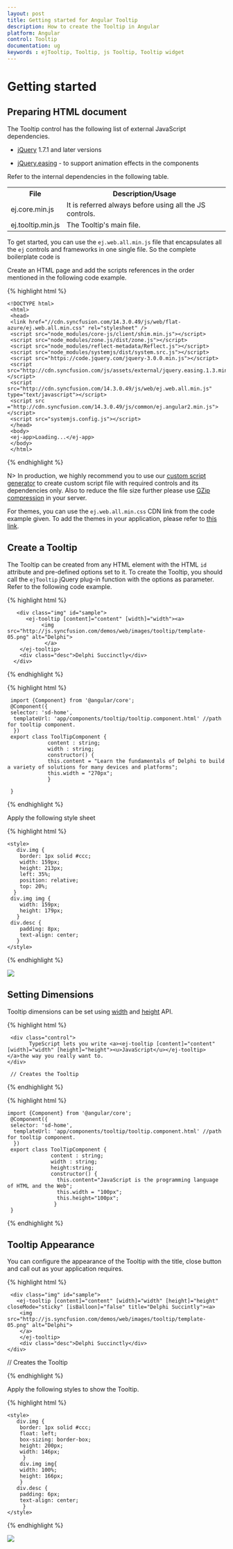 ```yaml
---
layout: post
title: Getting started for Angular Tooltip
description: How to create the Tooltip in Angular
platform: Angular
control: Tooltip
documentation: ug
keywords : ejTooltip, Tooltip, js Tooltip, Tooltip widget
---
```

# Getting started

## Preparing HTML document

The Tooltip control has the following list of external JavaScript dependencies. 

* [jQuery](http://jquery.com/) 1.7.1 and later versions

* [jQuery.easing](http://gsgd.co.uk/sandbox/jquery/easing/) - to support animation effects in the components

Refer to the internal dependencies in the following table.

<table>
<tr>
<th>
File                                </th><th>
Description/Usage</th></tr>
<tr>
<td>
ej.core.min.js</td><td>
It is referred always before using all the JS controls.</td></tr>
<tr>
<td>
ej.tooltip.min.js</td><td>
The Tooltip's main file.</td></tr>
</table>

To get started, you can use the `ej.web.all.min.js` file that encapsulates all the `ej` controls and frameworks in one single file. So the complete boilerplate code is

Create an HTML page and add the scripts references in the order mentioned in the following code example.

{% highlight html %}
    
	<!DOCTYPE html>
     <html>
     <head> 
     <link href="//cdn.syncfusion.com/14.3.0.49/js/web/flat-azure/ej.web.all.min.css" rel="stylesheet" />
     <script src="node_modules/core-js/client/shim.min.js"></script>
     <script src="node_modules/zone.js/dist/zone.js"></script>
     <script src="node_modules/reflect-metadata/Reflect.js"></script>
     <script src="node_modules/systemjs/dist/system.src.js"></script>
     <script src="https://code.jquery.com/jquery-3.0.0.min.js"></script>
	 <script src="http://cdn.syncfusion.com/js/assets/external/jquery.easing.1.3.min.js"> </script>
     <script src="http://cdn.syncfusion.com/14.3.0.49/js/web/ej.web.all.min.js" type="text/javascript"></script>
     <script src ="http://cdn.syncfusion.com/14.3.0.49/js/common/ej.angular2.min.js"></script>
     <script src="systemjs.config.js"></script>
     </head>
     <body>
     <ej-app>Loading...</ej-app>
     </body>
     </html>

{% endhighlight %}

N> In production, we highly recommend you to use our [custom script generator](http://helpjs.syncfusion.com/js/include-only-the-needed-widgets)  to create custom script file with required controls and its dependencies only. Also to reduce the file size further please use [GZip compression](https://developers.google.com/web/fundamentals/performance/optimizing-content-efficiency/optimize-encoding-and-transfer?hl=en) in your server.

For themes, you can use the `ej.web.all.min.css` CDN link from the code example given. To add the themes in your application, please refer to [this link](http://help.syncfusion.com/js/theming-in-essential-javascript-components).

## Create a Tooltip

The Tooltip can be created from any HTML element with the HTML `id` attribute and pre-defined options set to it. To create the Tooltip, you should call the `ejTooltip` jQuery plug-in function with the options as parameter. Refer to the following code example.

{% highlight html %}
 
       <div class="img" id="sample">
          <ej-tooltip [content]="content" [width]="width"><a>
               <img src="http://js.syncfusion.com/demos/web/images/tooltip/template-05.png" alt="Delphi">
                </a>
		</ej-tooltip>
        <div class="desc">Delphi Succinctly</div>
      </div>

{% endhighlight %}

{% highlight html %}

     import {Component} from '@angular/core';
     @Component({
     selector: 'sd-home',
      templateUrl: 'app/components/tooltip/tooltip.component.html' //path for tooltip component.
      })
     export class ToolTipComponent {
	             content : string;
				 width : string;
				 constructor() {
                 this.content = "Learn the fundamentals of Delphi to build a variety of solutions for many devices and platforms";
				 this.width = "270px";
				 }
			   
	 }
	 
{% endhighlight %}

Apply the following style sheet

{% highlight html %}

    <style>
       div.img {
        border: 1px solid #ccc;
        width: 159px;
        height: 213px;
        left: 35%;
        position: relative;
        top: 20%;
      }
     div.img img {
        width: 159px;
        height: 179px;
       }
     div.desc {
        padding: 8px;
        text-align: center;
       }
    </style>
    
{% endhighlight %}

![](Getteing-Started_images/Getteing-Started_img1.jpeg)

## Setting Dimensions

Tooltip dimensions can be set using [width](http://help.syncfusion.com/js/api/ejtooltip#members:width) and [height](http://help.syncfusion.com/js/api/ejtooltip#members:height) API.

{% highlight html %}
 
     <div class="control">
           TypeScript lets you write <a><ej-tooltip [content]="content" [width]="width" [height]="height"><u>JavaScript</u></ej-tooltip></a>the way you really want to.
    </div>
     
	 // Creates the Tooltip

{% endhighlight %}

{% highlight html %}

    import {Component} from '@angular/core';
     @Component({
     selector: 'sd-home',
      templateUrl: 'app/components/tooltip/tooltip.component.html' //path for tooltip component.
      })
     export class ToolTipComponent {
	              content : string;
				  width : string;
				  height:string;
				  constructor() {
                    this.content="JavaScript is the programming language of HTML and the Web";
				    this.width = "100px";
                    this.height="100px";
				   }
	 }
	 
{% endhighlight %}

## Tooltip Appearance 

You can configure the appearance of the Tooltip with the title, close button and call out as your application requires.

{% highlight html %}
 
     <div class="img" id="sample">
       <ej-tooltip [content]="content" [width]="width" [height]="height" closeMode="sticky" [isBalloon]="false" title="Delphi Succintly"><a>
        <img src="http://js.syncfusion.com/demos/web/images/tooltip/template-05.png" alt="Delphi">
        </a>
		</ej-tooltip>
        <div class="desc">Delphi Succinctly</div>
    </div>

// Creates the Tooltip
    
{% endhighlight %}

Apply the following styles to show the Tooltip.

{% highlight html %}

    <style>
       div.img {
        border: 1px solid #ccc;
        float: left;
        box-sizing: border-box;
        height: 200px;
        width: 146px;
         }
        div.img img{
        width: 100%;
        height: 166px;
        }
       div.desc {
        padding: 6px;
        text-align: center;
         }
    </style>
    
{% endhighlight %}

![](Getteing-Started_images/Getteing-Started_img2.jpeg)

